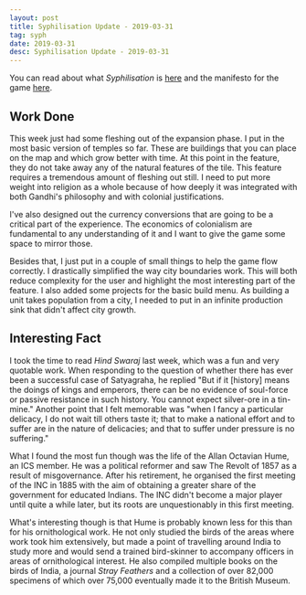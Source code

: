 ```yaml
---
layout: post
title: Syphilisation Update - 2019-03-31
tag: syph
date: 2019-03-31
desc: Syphilisation Update - 2019-03-31
---
```



You can read about what *Syphilisation* is [here](/blog/syph/announce) and the manifesto for the game [here](/blog/syph/manifesto).

## Work Done

This week just had some fleshing out of the expansion phase. I put in the most basic version of temples so far. These are buildings that you can place on the map and which grow better with time. At this point in the feature, they do not take away any of the natural features of the tile. This feature requires a tremendous amount of fleshing out still. I need to put more weight into religion as a whole because of how deeply it was integrated with both Gandhi's philosophy and with colonial justifications.


I've also designed out the currency conversions that are going to be a critical part of the experience. The economics of colonialism are fundamental to any understanding of it and I want to give the game some space to mirror those.


Besides that, I just put in a couple of small things to help the game flow correctly. I drastically simplified the way city boundaries work. This will both reduce complexity for the user and highlight the most interesting part of the feature. I also added some projects for the basic build menu. As building a unit takes population from a city, I needed to put in an infinite production sink that didn't affect city growth.

## Interesting Fact

I took the time to read *Hind Swaraj* last week, which was a fun and very quotable work. When responding to the question of whether there has ever been a successful case of Satyagraha, he replied "But if it [history] means the doings of kings and emperors, there can be no evidence of soul-force or passive resistance in such history. You cannot expect silver-ore in a tin-mine." Another point that I felt memorable was "when I fancy a particular delicacy, I do not wait till others taste it; that to make a national effort and to suffer are in the nature of delicacies; and that to suffer under pressure is no suffering."


What I found the most fun though was the life of the Allan Octavian Hume, an ICS member. He was a political reformer and saw The Revolt of 1857 as a result of misgovernance. After his retirement, he organised the first meeting of the INC in 1885 with the aim of obtaining a greater share of the government for educated Indians. The INC didn't become a major player until quite a while later, but its roots are unquestionably in this first meeting.


What's interesting though is that Hume is probably known less for this than for his ornithological work. He not only studied the birds of the areas where work took him extensively, but made a point of travelling around India to study more and would send a trained bird-skinner to accompany officers in areas of ornithological interest. He also compiled multiple books on the birds of India, a journal *Stray Feathers* and a collection of over 82,000 specimens of which over 75,000 eventually made it to the British Museum.

